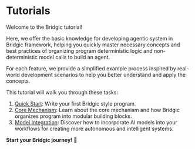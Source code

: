 # Tutorials

Welcome to the Bridgic tutorial!

Here, we offer the basic knowledge for developing agentic system in Bridgic framework, helping you quickly master necessary concepts and best practices of organizing program deterministic logic and non-deterministic model calls to build an agent.

For each feature, we provide a simplified example process inspired by real-world development scenarios to help you better understand and apply the concepts.

This tutorial will walk you through these tasks:

1. [Quick Start](./items/quick_start/quick_start.ipynb): Write your first Bridgic style program.
2. [Core Mechanism](./items/core_mechanism/index.md): Learn about the core mechanism and how Bridgic organizes program into modular building blocks.
3. [Model Integration](./items/model_integration/index.md): Discover how to incorporate AI models into your workflows for creating more autonomous and intelligent systems.

**Start your Bridgic journey!** 🎉